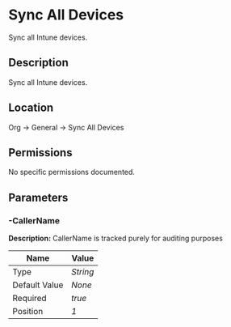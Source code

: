 # Sync All Devices

Sync all Intune devices.

## Description

Sync all Intune devices.

## Location

Org &rarr; General &rarr; Sync All Devices

## Permissions

No specific permissions documented.

## Parameters

### -CallerName

**Description:** CallerName is tracked purely for auditing purposes 

| Name | Value |
|---|---|
| Type | _String_ |
| Default Value | _None_ |
| Required | _true_ |
| Position | _1_ |


